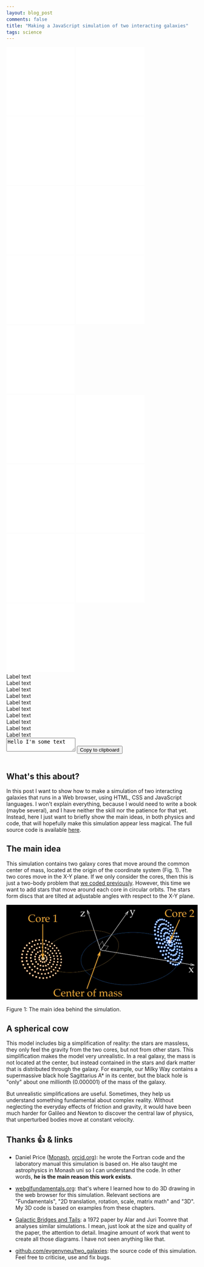 ```yaml
---
layout: blog_post
comments: false
title: "Making a JavaScript simulation of two interacting galaxies"
tags: science
---
```


<link rel="stylesheet" href="/css/2020/two_galaxies.css">


<div class="TwoGalaxies-container isFullScreenWide isUnselectable hasBottomMarginSmall">
  <canvas class="TwoGalaxies-canvas"></canvas>

  <div class='TwoGalaxies-hudContainer'>
    <div class='TwoGalaxies-FPS'></div>
    <div class='TwoGalaxies-hudContainerChild'>
      <div class='TwoGalaxies-leftTopButtonContainer'>
        <a class='TwoGalaxies-resetButton TwoGalaxies-leftButton TwoGalaxies-button TwoGalaxies-doesChangeOpacityOnHover' href='#' title='Reset'><img src='/image/blog/2020-08-01-two-galaxies/simulation/reset_icon.svg' alt='Reset' class='TwoGalaxies-bottomImage'></a>
        <a class='TwoGalaxies-restartButton TwoGalaxies-leftButton TwoGalaxies-button TwoGalaxies-doesChangeOpacityOnHover' href='#' title='Restart'><img src='/image/blog/2020-08-01-two-galaxies/simulation/restart_icon.svg' alt='Restart' class='TwoGalaxies-bottomImage'></a>
        <a class='TwoGalaxies-fastBackwardButton TwoGalaxies-leftButton TwoGalaxies-button TwoGalaxies-doesChangeOpacityOnHover' href='#' title='Rewind'><img src='/image/blog/2020-08-01-two-galaxies/simulation/fast_backward_icon.svg' alt='Rewind' class='TwoGalaxies-bottomImage'></a>
        <a class='TwoGalaxies-pauseButton TwoGalaxies-leftButton TwoGalaxies-button TwoGalaxies-doesChangeOpacityOnHover' href='#' title='Pause'><img src='/image/blog/2020-08-01-two-galaxies/simulation/pause_icon.svg' alt='Pause' class='TwoGalaxies-bottomImage'></a>
        <a class='TwoGalaxies-resumeButton TwoGalaxies-leftButton TwoGalaxies-button TwoGalaxies-doesChangeOpacityOnHover TwoGalaxies-button--isHidden' href='#' title='Resume'><img src='/image/blog/2020-08-01-two-galaxies/simulation/resume_icon.svg' alt='Resume' class='TwoGalaxies-bottomImage'></a>
        <a class='TwoGalaxies-fastForwardButton TwoGalaxies-leftButton TwoGalaxies-button TwoGalaxies-doesChangeOpacityOnHover' href='#' title='Fast forward'><img src='/image/blog/2020-08-01-two-galaxies/simulation/fast_forward_icon.svg' alt='Fast forward' class='TwoGalaxies-bottomImage'></a>
        <a class='TwoGalaxies-reverseTimeButton TwoGalaxies-leftButton TwoGalaxies-button TwoGalaxies-doesChangeOpacityOnHover' href='#' title='Reverse time'><img src='/image/blog/2020-08-01-two-galaxies/simulation/reverse_time_icon.svg' alt='Reverse time' class='TwoGalaxies-bottomImage'></a>
        <a class='TwoGalaxies-reverseTime2Button TwoGalaxies-leftButton TwoGalaxies-button TwoGalaxies-doesChangeOpacityOnHover TwoGalaxies-button--isHidden' href='#' title='Reverse time'><img src='/image/blog/2020-08-01-two-galaxies/simulation/reverse_time2_icon.svg' alt='Reverse time' class='TwoGalaxies-bottomImage'></a>
      </div>
      <div class='TwoGalaxies-rightTopButtonContainer'>
        <a class='TwoGalaxies-shareButton TwoGalaxies-leftButton TwoGalaxies-button TwoGalaxies-doesChangeOpacityOnHover' href='#' title='Share'><img src='/image/blog/2020-08-01-two-galaxies/simulation/share_icon.svg' alt='Share' class='TwoGalaxies-bottomImage'></a>
      </div>
      <div class='TwoGalaxies-leftBottomButtonContainer'>
        <a class='TwoGalaxies-numberOfRingsButton TwoGalaxies-leftButton TwoGalaxies-button TwoGalaxies-doesChangeOpacityOnHover' href='#' title='Number of rings'><img src='/image/blog/2020-08-01-two-galaxies/simulation/number_of_rings_icon.svg' alt='Number of rings' class='TwoGalaxies-bottomImage'></a>
        <a class='TwoGalaxies-massButton TwoGalaxies-leftButton TwoGalaxies-button TwoGalaxies-doesChangeOpacityOnHover' href='#' title='Mass'><img src='/image/blog/2020-08-01-two-galaxies/simulation/mass_icon.svg' alt='Mass' class='TwoGalaxies-bottomImage'></a>
        <a class='TwoGalaxies-distanceButton TwoGalaxies-leftButton TwoGalaxies-button TwoGalaxies-doesChangeOpacityOnHover' href='#' title='Distance'><img src='/image/blog/2020-08-01-two-galaxies/simulation/distance_icon.svg' alt='Distance' class='TwoGalaxies-bottomImage'></a>
        <a class='TwoGalaxies-eccentricityButton TwoGalaxies-leftButton TwoGalaxies-button TwoGalaxies-doesChangeOpacityOnHover' href='#' title='Eccentricity'><img src='/image/blog/2020-08-01-two-galaxies/simulation/eccentricity_icon.svg' alt='Eccentricity' class='TwoGalaxies-bottomImage'></a>
        <a class='TwoGalaxies-angleButton TwoGalaxies-leftButton TwoGalaxies-button TwoGalaxies-doesChangeOpacityOnHover' href='#' title='Galaxy inclination'><img src='/image/blog/2020-08-01-two-galaxies/simulation/angle_icon.svg' alt='Galaxy inclination' class='TwoGalaxies-bottomImage'></a>
        <a class='TwoGalaxies-ringSeparationButton TwoGalaxies-leftButton TwoGalaxies-button TwoGalaxies-doesChangeOpacityOnHover' href='#' title='Ring separation'><img src='/image/blog/2020-08-01-two-galaxies/simulation/ring_separation_icon.svg' alt='Ring separation' class='TwoGalaxies-bottomImage'></a>
        <a class='TwoGalaxies-timeStepButton TwoGalaxies-leftButton TwoGalaxies-button TwoGalaxies-doesChangeOpacityOnHover' href='#' title='Time step'><img src='/image/blog/2020-08-01-two-galaxies/simulation/clock_icon.svg' alt='Time step' class='TwoGalaxies-bottomImage'></a>
      </div>
    </div>
  </div>
</div>

<div class="TwoGalaxies-controlsContainer">
  <div class="TwoGalaxies-sliderRings1 TwoGalaxies-sliderColor1 SickSlider SickSlider--isHidden hasBottomMarginSmall hasHorizontalMarginsSmall SickSlider--isUnselectable">
    <div class='SickSlider-label'>Label text</div>
    <div class="SickSlider-slider">
      <div class="SickSlider-stripe"></div>
      <div class="SickSlider-stripeLeft"></div>
      <div class="SickSlider-head"></div>
    </div>
  </div>

  <div class="TwoGalaxies-sliderRings2 TwoGalaxies-sliderColor2 SickSlider SickSlider--isHidden hasBottomMarginSmall hasHorizontalMarginsSmall SickSlider--isUnselectable">
    <div class='SickSlider-label'>Label text</div>
    <div class="SickSlider-slider">
      <div class="SickSlider-stripe"></div>
      <div class="SickSlider-stripeLeft"></div>
      <div class="SickSlider-head"></div>
    </div>
  </div>

  <div class="TwoGalaxies-sliderMass1 TwoGalaxies-sliderColor1 SickSlider SickSlider--isHidden hasBottomMarginSmall hasHorizontalMarginsSmall SickSlider--isUnselectable">
    <div class='SickSlider-label'>Label text</div>
    <div class="SickSlider-slider">
      <div class="SickSlider-stripe"></div>
      <div class="SickSlider-stripeLeft"></div>
      <div class="SickSlider-head"></div>
    </div>
  </div>

  <div class="TwoGalaxies-sliderMass2 TwoGalaxies-sliderColor2 SickSlider SickSlider--isHidden hasBottomMarginSmall hasHorizontalMarginsSmall SickSlider--isUnselectable">
    <div class='SickSlider-label'>Label text</div>
    <div class="SickSlider-slider">
      <div class="SickSlider-stripe"></div>
      <div class="SickSlider-stripeLeft"></div>
      <div class="SickSlider-head"></div>
    </div>
  </div>

  <div class="TwoGalaxies-sliderDistance SickSlider SickSlider--isHidden hasBottomMarginSmall hasHorizontalMarginsSmall SickSlider--isUnselectable">
    <div class='SickSlider-label'>Label text</div>
    <div class="SickSlider-slider">
      <div class="SickSlider-stripe"></div>
      <div class="SickSlider-stripeLeft"></div>
      <div class="SickSlider-head"></div>
    </div>
  </div>

  <div class="TwoGalaxies-sliderEccentricity SickSlider SickSlider--isHidden hasBottomMarginSmall hasHorizontalMarginsSmall SickSlider--isUnselectable">
    <div class='SickSlider-label'>Label text</div>
    <div class="SickSlider-slider">
      <div class="SickSlider-stripe"></div>
      <div class="SickSlider-stripeLeft"></div>
      <div class="SickSlider-head"></div>
    </div>
  </div>

  <div class="TwoGalaxies-sliderAngle1 TwoGalaxies-sliderColor1 SickSlider SickSlider--isHidden hasBottomMarginSmall hasHorizontalMarginsSmall SickSlider--isUnselectable">
    <div class='SickSlider-label'>Label text</div>
    <div class="SickSlider-slider">
      <div class="SickSlider-stripe"></div>
      <div class="SickSlider-stripeLeft"></div>
      <div class="SickSlider-head"></div>
    </div>
  </div>

  <div class="TwoGalaxies-sliderAngle2 TwoGalaxies-sliderColor2 SickSlider SickSlider--isHidden hasBottomMarginSmall hasHorizontalMarginsSmall SickSlider--isUnselectable">
    <div class='SickSlider-label'>Label text</div>
    <div class="SickSlider-slider">
      <div class="SickSlider-stripe"></div>
      <div class="SickSlider-stripeLeft"></div>
      <div class="SickSlider-head"></div>
    </div>
  </div>

  <div class="TwoGalaxies-sliderRingSeparation SickSlider SickSlider--isHidden hasBottomMarginSmall hasHorizontalMarginsSmall SickSlider--isUnselectable">
    <div class='SickSlider-label'>Label text</div>
    <div class="SickSlider-slider">
      <div class="SickSlider-stripe"></div>
      <div class="SickSlider-stripeLeft"></div>
      <div class="SickSlider-head"></div>
    </div>
  </div>

  <div class="TwoGalaxies-sliderTimeStep SickSlider SickSlider--isHidden hasBottomMarginSmall hasHorizontalMarginsSmall SickSlider--isUnselectable">
    <div class='SickSlider-label'>Label text</div>
    <div class="SickSlider-slider">
      <div class="SickSlider-stripe"></div>
      <div class="SickSlider-stripeLeft"></div>
      <div class="SickSlider-head"></div>
    </div>
  </div>

  <div class="TwoGalaxies-shareContainer TwoGalaxies--isHidden isTextCentered">
    <textarea class="TwoGalaxies-shareText hasBottomMarginSmall">Hello I'm some text</textarea>
    <button class="TwoGalaxies-copyToClipboardButton hasBottomMarginSmall">Copy to clipboard</button>
    <div class="TwoGalaxies-copyOutcome">&nbsp;</div>
  </div>
</div>


<!-- WebGL program for drawing stars -->

<script class="Webgl-vertexShader" type="notjs">
  attribute vec4 a_position;
  attribute vec4 a_color;
  attribute float a_star_size;
  uniform mat4 u_matrix;
  varying vec4 v_color;

  void main() {
    // Multiply the position by the matrix.
    gl_Position = u_matrix * a_position;

    // Make stars that are further away appear smaller
    // but not smaller than minimum size
    gl_PointSize = max(a_star_size / gl_Position.z, 4.0);

    // Pass the color to the fragment shader
    v_color = a_color;
  }
</script>

<script class="Webgl-fragmentShader" type="notjs">
  // Precision of the fragment shader
  precision mediump float;

  // Passed in from the vertex shader.
  varying vec4 v_color;

  void main() {
    // Draw a disk
    // Based on
    // https://www.desultoryquest.com/blog/drawing-anti-aliased-circular-points-using-opengl-slash-webgl/
    // ---------

    // gl_PointCoord is the [x, y] coordinate of currently drawn pixel inside
    // the 1 by 1 rectangle. The x and y values are between 0 and 1.
    // We translate the coordinates to be from -1 to 1 instead:
    vec2 cxy = 2.0 * gl_PointCoord - 1.0;

    // Calculate the square of the distance from [0, 0]
    float r = dot(cxy, cxy);

    // Do not draw the pixel if the distance is greater than one,
    // which means the pixel is outside the disk
    if (r > 1.0) {
        discard;
    }

    // Draw the pixels inside the disk with the supplied color
    // Make middle brighter to make it look like a sphere
    gl_FragColor = v_color * r + vec4(1, 1, 1, 1) * (1.0 - r);
  }

</script>


<!-- WebGL program for drawing trajectories of galaxy cores -->

<script class="Webgl-vertexShader-trajectory" type="notjs">
  attribute vec4 a_position;
  uniform mat4 u_matrix;

  void main() {
    gl_Position = u_matrix * a_position;
  }
</script>

<script class="Webgl-fragmentShader-trajectory" type="notjs">
  // Precision of the fragment shader
  precision mediump float;

  uniform vec4 u_color;

  void main() {
    gl_FragColor = u_color;
  }

</script>

<script type="module" src="/js/2020/two_galaxies/main.js"></script>


## What's this about?

In this post I want to show how to make a simulation of two interacting galaxies that runs in a Web browser, using HTML, CSS and JavaScript languages. I won't explain everything, because I would need to write a book (maybe several), and I have neither the skill nor the patience for that yet. Instead, here I just want to briefly show the main ideas, in both physics and code, that will hopefully make this simulation appear less magical. The full source code is available [here](https://github.com/evgenyneu/two_galaxies).

## The main idea

This simulation contains two galaxy cores that move around the common center of mass, located at the origin of the coordinate system (Fig. 1). The two cores move in the X-Y plane. If we only consider the cores, then this is just a two-body problem that [we coded previously](/blog/two-body-problem-simulator/). However, this time we want to add stars that move around each core in circular orbits. The stars form discs that are tilted at adjustable angles with respect to the X-Y plane.

<div class='isTextCentered'>
  <img class='isMax600PxWide' src='/image/blog/2020-08-01-two-galaxies/0010_main_idea.jpg' alt='The main idea behind the simulation'>
  <p>Figure 1: The main idea behind the simulation.</p>
</div>

## A spherical cow

This model includes big a simplification of reality: the stars are massless, they only feel the gravity from the two cores, but not from other stars. This simplification makes the model very unrealistic. In a real galaxy, the mass is not located at the center, but instead contained in the stars and dark matter that is distributed through the galaxy. For example, our Milky Way contains a supermassive black hole Sagittarius A* in its center, but the black hole is "only" about one millionth (0.000001) of the mass of the galaxy.

But unrealistic simplifications are useful. Sometimes, they help us understand something fundamental about complex reality. Without neglecting the everyday effects of friction and gravity, it would have been much harder for Galileo and Newton to discover the central law of physics, that unperturbed bodies move at constant velocity.






## Thanks 👍 & links

* Daniel Price ([Monash](http://users.monash.edu.au/~dprice/), [orcid.org](http://orcid.org/0000-0002-4716-4235)): he wrote the Fortran code and the laboratory manual this simulation is based on. He also taught me astrophysics in Monash uni so I can understand the code. In other words, **he is the main reason this work exists**.

* [webglfundamentals.org](https://webglfundamentals.org): that's where I learned how to do 3D drawing in the web browser for this simulation. Relevant sections are "Fundamentals", "2D translation, rotation, scale, matrix math" and "3D". My 3D code is based on examples from these chapters.

* [Galactic Bridges and Tails](https://github.com/evgenyneu/two_galaxies/raw/master/literature/toomre_1972.pdf): a 1972 paper by Alar and Juri Toomre that analyses similar simulations. I mean, just look at the size and quality of the paper, the attention to detail. Imagine amount of work that went to create all those diagrams. I have not seen anything like that.

* [github.com/evgenyneu/two_galaxies](https://github.com/evgenyneu/two_galaxies): the source code of this simulation. Feel free to criticise, use and fix bugs.
